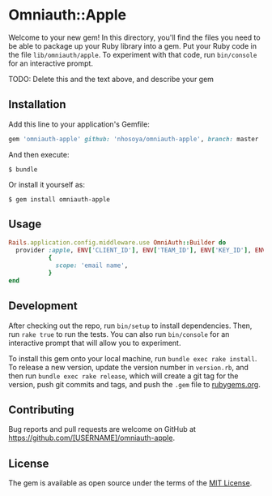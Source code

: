 # Omniauth::Apple

Welcome to your new gem! In this directory, you'll find the files you need to be able to package up your Ruby library into a gem. Put your Ruby code in the file `lib/omniauth/apple`. To experiment with that code, run `bin/console` for an interactive prompt.

TODO: Delete this and the text above, and describe your gem

## Installation

Add this line to your application's Gemfile:

```ruby
gem 'omniauth-apple' github: 'nhosoya/omniauth-apple', branch: master
```

And then execute:

    $ bundle

Or install it yourself as:

    $ gem install omniauth-apple

## Usage

```ruby
Rails.application.config.middleware.use OmniAuth::Builder do
  provider :apple, ENV['CLIENT_ID'], ENV['TEAM_ID'], ENV['KEY_ID'], ENV['PRIVATE_KEY'],
           {
             scope: 'email name',
           }
end
```

## Development

After checking out the repo, run `bin/setup` to install dependencies. Then, run `rake true` to run the tests. You can also run `bin/console` for an interactive prompt that will allow you to experiment.

To install this gem onto your local machine, run `bundle exec rake install`. To release a new version, update the version number in `version.rb`, and then run `bundle exec rake release`, which will create a git tag for the version, push git commits and tags, and push the `.gem` file to [rubygems.org](https://rubygems.org).

## Contributing

Bug reports and pull requests are welcome on GitHub at https://github.com/[USERNAME]/omniauth-apple.

## License

The gem is available as open source under the terms of the [MIT License](https://opensource.org/licenses/MIT).
